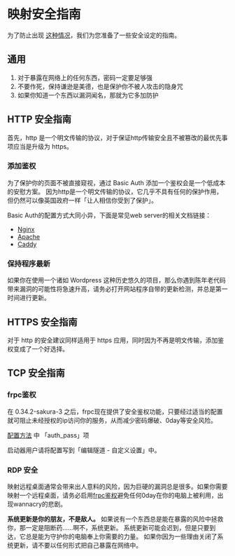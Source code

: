 # 映射安全指南

为了防止出现 [这种情况](https://www.v2ex.com/t/692012 ':target=_blank')，我们为您准备了一些安全设定的指南。

## 通用

1. 对于暴露在网络上的任何东西，密码一定要足够强
2. 不要作死，保持谦逊是美德，也是保护你不被人攻击的隐身咒
3. 如果你知道一个东西以漏洞闻名，那就为它多加防护

## HTTP 安全指南

首先，http 是一个明文传输的协议，对于保证http传输安全且不被篡改的最优先事项应当是升级为 https。

### 添加鉴权

为了保护你的页面不被直接窥视，通过 Basic Auth 添加一个鉴权会是一个低成本的安慰方案。
因为http是一个明文传输的协议，它几乎不具有任何的保护作用，但仍然可以像英国政府一样「让人相信你受到了保护」。

Basic Auth的配置方式大同小异，下面是常见web server的相关文档链接：
 - [Nginx](https://docs.nginx.com/nginx/admin-guide/security-controls/configuring-http-basic-authentication/)
 - [Apache](https://www.digitalocean.com/community/tutorials/how-to-set-up-password-authentication-with-apache-on-ubuntu-16-04)
 - [Caddy](https://caddyserver.com/docs/caddyfile/directives/basicauth)

### 保持程序最新

如果你在使用一个诸如 Wordpress 这种历史悠久的项目，那么你遇到陈年老代码带来漏洞的可能性将急速升高，请务必打开网站程序自带的更新检测，并总是第一时间进行更新。

## HTTPS 安全指南

对于 http 的安全建议同样适用于 https 应用，同时因为不再是明文传输，添加鉴权变成了一个好选择。

## TCP 安全指南

### frpc鉴权

在 0.34.2-sakura-3 之后，frpc现在提供了安全鉴权功能，只要经过适当的配置就可阻止未经授权的ip访问你的服务，从而减少密码爆破、0day等安全风险。

[配置方法](/frpc/manual#tcp_proxy) 中 「auth_pass」项

启动器用户请将配置写到「编辑隧道 - 自定义设置」中。

### RDP 安全

映射远程桌面通常会带来出人意料的风险，因为巨硬的漏洞总是很多。如果你需要映射一个远程桌面，请务必启用[frpc鉴权](#frpc鉴权)避免任何0day在你的电脑上被利用，出现wannacry的悲剧。

**系统更新是你的朋友，不是敌人。** 如果说有一个东西总是能在暴露的风险中拯救你，那一定是阻断药……啊不，系统更新。
系统更新可能会迟到，但是只要到达，它总是能为守护你的电脑奉上你需要的力量。
如果你因为一些理由关闭了系统更新，请不要以任何形式把自己暴露在网络中。
